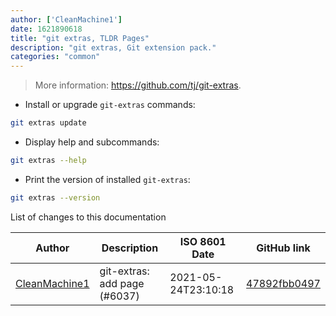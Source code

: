```yaml
---
author: ['CleanMachine1']
date: 1621890618
title: "git extras, TLDR Pages"
description: "git extras, Git extension pack."
categories: "common"
---
```

> More information: <https://github.com/tj/git-extras>.

- Install or upgrade `git-extras` commands:

```bash
git extras update
```

- Display help and subcommands:

```bash
git extras --help
```

- Print the version of installed `git-extras`:

```bash
git extras --version
```
List of changes to this documentation


Author | Description | ISO 8601 Date | GitHub link
------|-----|-----|-----
[CleanMachine1](mailto:78213164+CleanMachine1@users.noreply.github.com) | git-extras: add page (#6037) | 2021-05-24T23:10:18 | [47892fbb0497](https://github.com/tldr-pages/tldr/commit/47892fbb0497bfb28256d12635d51e658256187f)


